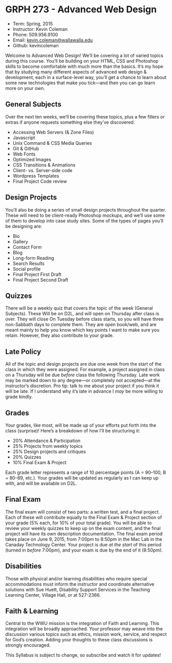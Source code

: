 # GRPH 273 - Advanced Web Design

* Term: Spring, 2015
* Instructor: Kevin Coleman
* Phone: 509.956.9100
* Email: kevin.coleman@wallawalla.edu
* Github: kevincoleman

Welcome to Advanced Web Design! We’ll be covering a lot of varied topics during this course. You’ll be building on your HTML, CSS and Photoshop skills to become comfortable with much more than the basics. It’s my hope that by studying many different aspects of advanced web design & development, each in a surface-level way, you’ll get a chance to learn about some new technologies that make you tick—and then you can go learn more on your own.

## General Subjects
Over the next ten weeks, we’ll be covering these topics, plus a few fillers or extras if anyone requests something else they’ve discovered.

* Accessing Web Servers (& Zone Files)
* Javascript
* Unix Command & CSS Media Queries
* Git & GitHub
* Web Fonts
* Optimized Images
* CSS Transitions & Animations
* Client- vs. Server-side code
* Wordpress Templates
* Final Project Code review


## Design Projects
You’ll also be doing a series of small design projects throughout the quarter. These will need to be client-ready Photoshop mockups, and we’ll use some of them to develop into case study sites. Some of the types of pages you’ll be designing are:

* Bio
* Gallery
* Contact Form
* Blog
* Long-form Reading
* Search Results
* Social profile
* Final Project First Draft
* Final Project Second Draft


## Quizzes
There will be a weekly quiz that covers the topic of the week (General Subjects). These Will be on D2L, and will open on Thursday after class is over. They will close On Tuesday before class starts, so you will have three non-Sabbath days to complete them. They are open book/web, and are meant mainly to help you know which key points I want to make sure you retain. However, they also contribute to your grade.


## Late Policy
All of the topic and design projects are due one week from the start of the class in which they were assigned. For example, a project assigned in class on a Thursday will be due *before* class the following Thursday. Late work may be marked down to any degree—or completely not accepted—at the instructor’s discretion. Pro tip: talk to me about your project if you think it will be late. If I understand why it’s late in advance I *may* be more willing to grade kindly.


## Grades
Your grades, like most, will be made up of your efforts put forth into the class (surprise)! Here’s a breakdown of how I’ll be structuring it:

* 20% Attendance & Participation
* 25% Projects from weekly topics
* 25% Design projects and critiques
* 20% Quizzes
* 10% Final Exam & Project

Each grade letter represents a range of 10 percentage points (A = 90–100, B = 80–89, etc.). Your grades will be updated as regularly as I can keep up with, and will be available on D2L.


## Final Exam
The final exam will consist of two parts: a written test, and a final project. Each of these will contribute equally to the Final Exam & Project section of your grade (5% each, for 10% of your total grade). You will be able to review your weekly quizzes to keep up on the exam content, and the final project will have its own description documentation. The final exam period takes place on June 9, 2015, from 7:00pm to 8:50pm in the Mac Lab in the Canaday Technology Center. Your project is due *at the start* of this period (turned in *before* 7:00pm), and your exam is due by the end of it (8:50pm).


## Disabilities
Those with physical and/or learning disabilities who require
special accommodations must inform the instructor and
coordinate alternative solutions with Sue Huett, Disability
Support Services in the Teaching Learning Center, Village
Hall, or at 527-2366.


## Faith & Learning
Central to the WWU mission is the integration of Faith
and Learning. This integration will be broadly approached.
Your professor may weave into the discussion various topics
such as ethics, mission work, service, and respect for God’s
creation. Adding your thoughts to these class discussions is
strongly encouraged.



This Syllabus is subject to change, so subscribe and watch it for updates!
